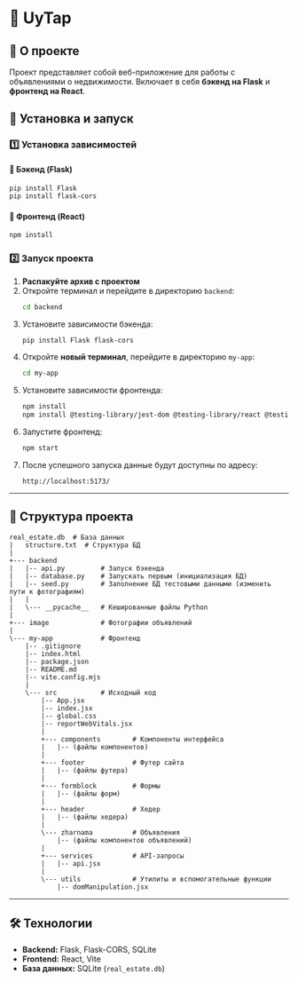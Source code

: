 # 🏡 UyTap

## 📌 О проекте
Проект представляет собой веб-приложение для работы с объявлениями о недвижимости. Включает в себя **бэкенд на Flask** и **фронтенд на React**.

## 🚀 Установка и запуск

### 1️⃣ Установка зависимостей
#### 📌 Бэкенд (Flask)
```sh
pip install Flask
pip install flask-cors
```

#### 📌 Фронтенд (React)
```sh
npm install
```

### 2️⃣ Запуск проекта
1. **Распакуйте архив с проектом**
2. Откройте терминал и перейдите в директорию `backend`:
   ```sh
   cd backend
   ```
3. Установите зависимости бэкенда:
   ```sh
   pip install Flask flask-cors
   ```
4. Откройте **новый терминал**, перейдите в директорию `my-app`:
   ```sh
   cd my-app
   ```
5. Установите зависимости фронтенда:
   ```sh
   npm install
   npm install @testing-library/jest-dom @testing-library/react @testing-library/user-event @types/jest @types/react @types/react-dom axios cors emailjs-com express pg prop-types react react-dom react-router-dom web-vitals
   ```
6. Запустите фронтенд:
   ```sh
   npm start
   ```
7. После успешного запуска данные будут доступны по адресу:
   ```
   http://localhost:5173/
   ```

---

## 📂 Структура проекта
```
real_estate.db  # База данных
|   structure.txt  # Структура БД
|
+--- backend
|   |-- api.py         # Запуск бэкенда
|   |-- database.py    # Запускать первым (инициализация БД)
|   |-- seed.py        # Заполнение БД тестовыми данными (изменить пути к фотографиям)
|   |
|   \--- __pycache__   # Кешированные файлы Python
|
+--- image             # Фотографии объявлений
|
\--- my-app            # Фронтенд
    |-- .gitignore
    |-- index.html
    |-- package.json
    |-- README.md
    |-- vite.config.mjs
    |
    \--- src           # Исходный код
        |-- App.jsx
        |-- index.jsx
        |-- global.css
        |-- reportWebVitals.jsx
        |
        +--- components        # Компоненты интерфейса
        |   |-- (файлы компонентов)
        |
        +--- footer            # Футер сайта
        |   |-- (файлы футера)
        |
        +--- formblock         # Формы
        |   |-- (файлы форм)
        |
        +--- header            # Хедер
        |   |-- (файлы хедера)
        |
        \--- zharnama          # Объявления
            |-- (файлы компонентов объявлений)
        |
        +--- services          # API-запросы
        |   |-- api.jsx
        |
        \--- utils             # Утилиты и вспомогательные функции
            |-- domManipulation.jsx
```

---

## 🛠 Технологии
- **Backend:** Flask, Flask-CORS, SQLite
- **Frontend:** React, Vite
- **База данных:** SQLite (`real_estate.db`)
